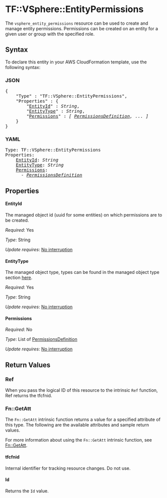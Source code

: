 # TF::VSphere::EntityPermissions

The `vsphere_entity_permissions` resource can be used to create and manage entity permissions. 
Permissions can be created on an entity for a given user or group with the specified role.

## Syntax

To declare this entity in your AWS CloudFormation template, use the following syntax:

### JSON

<pre>
{
    "Type" : "TF::VSphere::EntityPermissions",
    "Properties" : {
        "<a href="#entityid" title="EntityId">EntityId</a>" : <i>String</i>,
        "<a href="#entitytype" title="EntityType">EntityType</a>" : <i>String</i>,
        "<a href="#permissions" title="Permissions">Permissions</a>" : <i>[ <a href="permissionsdefinition.md">PermissionsDefinition</a>, ... ]</i>
    }
}
</pre>

### YAML

<pre>
Type: TF::VSphere::EntityPermissions
Properties:
    <a href="#entityid" title="EntityId">EntityId</a>: <i>String</i>
    <a href="#entitytype" title="EntityType">EntityType</a>: <i>String</i>
    <a href="#permissions" title="Permissions">Permissions</a>: <i>
      - <a href="permissionsdefinition.md">PermissionsDefinition</a></i>
</pre>

## Properties

#### EntityId

The managed object id (uuid for some entities) on which permissions are to be created.

_Required_: Yes

_Type_: String

_Update requires_: [No interruption](https://docs.aws.amazon.com/AWSCloudFormation/latest/UserGuide/using-cfn-updating-stacks-update-behaviors.html#update-no-interrupt)

#### EntityType

The managed object type, types can be found in the managed object type section
[here](https://code.vmware.com/apis/968/vsphere).

_Required_: Yes

_Type_: String

_Update requires_: [No interruption](https://docs.aws.amazon.com/AWSCloudFormation/latest/UserGuide/using-cfn-updating-stacks-update-behaviors.html#update-no-interrupt)

#### Permissions

_Required_: No

_Type_: List of <a href="permissionsdefinition.md">PermissionsDefinition</a>

_Update requires_: [No interruption](https://docs.aws.amazon.com/AWSCloudFormation/latest/UserGuide/using-cfn-updating-stacks-update-behaviors.html#update-no-interrupt)

## Return Values

### Ref

When you pass the logical ID of this resource to the intrinsic `Ref` function, Ref returns the tfcfnid.

### Fn::GetAtt

The `Fn::GetAtt` intrinsic function returns a value for a specified attribute of this type. The following are the available attributes and sample return values.

For more information about using the `Fn::GetAtt` intrinsic function, see [Fn::GetAtt](https://docs.aws.amazon.com/AWSCloudFormation/latest/UserGuide/intrinsic-function-reference-getatt.html).

#### tfcfnid

Internal identifier for tracking resource changes. Do not use.

#### Id

Returns the <code>Id</code> value.

